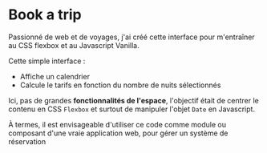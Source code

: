 # Book a trip

Passionné de web et de voyages, j'ai créé cette interface pour m'entraîner au CSS flexbox et au Javascript Vanilla.

Cette simple interface :

* Affiche un calendrier
* Calcule le tarifs en fonction du nombre de nuits sélectionnés

Ici, pas de grandes **fonctionnalités de l'espace**, l'objectif était de centrer le contenu en CSS ``Flexbox`` et surtout de manipuler l'objet ``Date`` en Javascript.

&Agrave; termes, il est envisageable d'utiliser ce code comme module ou composant d'une vraie application web, pour gérer un système de réservation
